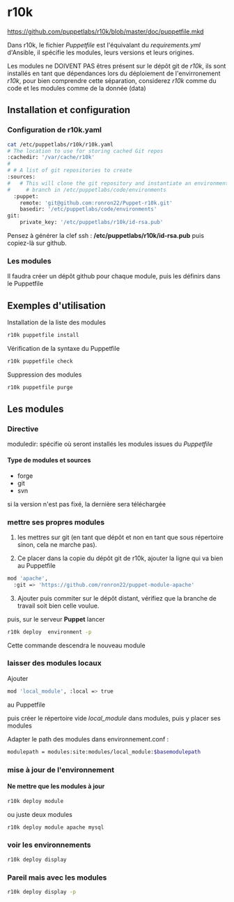 # r10k

https://github.com/puppetlabs/r10k/blob/master/doc/puppetfile.mkd

Dans r10k, le fichier *Puppetfile* est l'équivalant du *requirements.yml* d'Ansible, il spécifie les modules, leurs versions et leurs origines.  

Les modules ne DOIVENT PAS êtres présent sur le dépôt git de *r10k*, ils sont installés en tant que dépendances lors du déploiement de l'envirronement *r10k*, pour bien comprendre cette séparation, considerez *r10k* comme du code et les modules comme de la donnée (data)    

## Installation et configuration

### Configuration de r10k.yaml

```bash
cat /etc/puppetlabs/r10k/r10k.yaml 
# The location to use for storing cached Git repos
:cachedir: '/var/cache/r10k'
#
# # A list of git repositories to create
:sources:
#   # This will clone the git repository and instantiate an environment per
#     # branch in /etc/puppetlabs/code/environments
  :puppet:
    remote: 'git@github.com:ronron22/Puppet-r10k.git'
    basedir: '/etc/puppetlabs/code/environments'
git:
    private_key: '/etc/puppetlabs/r10k/id-rsa.pub'
```
Pensez à générer la clef ssh : **/etc/puppetlabs/r10k/id-rsa.pub** puis copiez-là sur github.

### Les modules

Il  faudra créer un dépôt github pour chaque module, puis les définirs dans le Puppetfile

## Exemples d'utilisation

Installation de la liste des modules

```bash
r10k puppetfile install
```

Vérification de la syntaxe du Puppetfile

```bash
r10k puppetfile check
```

Suppression des modules

```bash
r10k puppetfile purge
```

## Les modules

### Directive

moduledir:
spécifie où seront installés les modules issues du *Puppetfile*

#### Type de modules et sources

* forge
* git 
* svn

si la version n'est pas fixé, la dernière sera téléchargée

### mettre ses propres modules

1. les mettres sur git (en tant que dépôt et non en tant que sous répertoire sinon, cela ne marche pas).

2. Ce placer dans la copie du dépôt git de r10k, ajouter la ligne qui va bien au Puppetfile

```bash
mod 'apache',
  :git => 'https://github.com/ronron22/puppet-module-apache' 
```

3. Ajouter puis commiter sur le dépôt distant, vérifiez que la branche de travail soit bien celle voulue.

puis, sur le serveur **Puppet** lancer

```bash
r10k deploy  environment -p
```

Cette commande descendra le nouveau module

### laisser des modules locaux

Ajouter 

```bash
mod 'local_module', :local => true
```

au Puppetfile

puis créer le répertoire vide *local_module* dans modules, puis y placer ses modules

Adapter le path des modules dans environnement.conf :

```bash
modulepath = modules:site:modules/local_module:$basemodulepath
```

### mise à jour de l'environnement

#### Ne mettre que les modules à jour

```bash
r10k deploy module
```

ou juste deux modules

```bash
r10k deploy module apache mysql
```

### voir les environnements

```bash
r10k deploy display
```

### Pareil mais avec les modules

```bash
r10k deploy display -p
```
